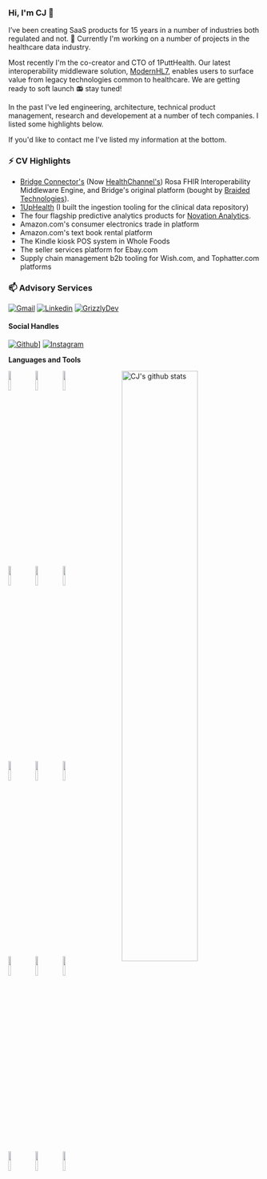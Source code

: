 ### Hi, I'm CJ 👋

I’ve been creating SaaS products for 15 years in a number of industries both regulated and not. 🔭 Currently I'm working on a number of projects in the healthcare data industry.

Most recently I'm the co-creator and CTO of 1PuttHealth. Our latest interoperability middleware solution, [ModernHL7](https://modernhl7.com), enables users to surface value from legacy technologies common to healthcare. We are getting ready to soft launch 📻 stay tuned!

In the past I've led engineering, architecture, technical product management, research and developement at a number of tech companies. I listed some highlights below. 

If you'd like to contact me I've listed my information at the bottom.

### ⚡ CV Highlights
- [Bridge Connector's](https://www.bizjournals.com/nashville/news/2021/09/23/how-bridge-connector-collapsed.html) (Now [HealthChannel's](https://www.scribeamerica.com/)) Rosa FHIR Interoperability Middleware Engine, and Bridge's original platform (bought by [Braided Technologies](https://braided.io)).
- [1UpHealth](https://1up.health/) (I built the ingestion tooling for the clinical data repository)
- The four flagship predictive analytics products for [Novation Analytics](https://ihsmarkit.com/btp/novation-analytics.html). 
- Amazon.com's consumer electronics trade in platform
- Amazon.com's text book rental platform
- The Kindle kiosk POS system in Whole Foods
- The seller services platform for Ebay.com
- Supply chain management b2b tooling for Wish.com, and Tophatter.com platforms

### 📫 Advisory Services
[![Gmail](https://img.shields.io/badge/-Gmail-c14438?style=flat&logo=Gmail&logoColor=white)](mailto:clint@grizzlydevelopment.com)
[![Linkedin](https://img.shields.io/badge/-LinkedIn-blue?style=flat&logo=Linkedin&logoColor=white)](https://www.linkedin.com/in/therealsiege)
[![GrizzlyDev](https://dev.grizzlydevelopment.com/static/media/grizzlydev.logo.db00b120.png)](https://dev.grizzlydev.com)
#### Social Handles
[![Github](https://img.shields.io/badge/-Github-000?style=flat&logo=Github&logoColor=white)](https://github.com/therealsiege)]
[![Instagram](https://img.shields.io/badge/-Instagram-c13584?style=flat&labelColor=c13584&logo=instagram&logoColor=white)](https://www.instagram.com/fuzeelogik/)



**Languages and Tools** 
<p>
  <a href="https://github.com/therealsiege">
    <img width="55%" align="right" alt="CJ's github stats" src="https://github-readme-stats.vercel.app/api?username=therealsiege&show_icons=true&hide_border=true&count_private=true" />
  </a>
  <code><img width="10%" src="https://www.vectorlogo.zone/logos/nodejs/nodejs-ar21.svg"></code>
  <code><img width="10%" src="https://www.vectorlogo.zone/logos/reactjs/reactjs-ar21.svg"></code>
  <code><img width="10%" src="https://www.vectorlogo.zone/logos/amazon_aws/amazon_aws-ar21.svg"></code>
  <br />
  <code><img width="10%" src="https://www.vectorlogo.zone/logos/amazon_cloudformation/amazon_cloudformation-ar21.svg"></code>
  <code><img width="10%" src="https://www.vectorlogo.zone/logos/tailwindcss/tailwindcss-ar21.svg"></code>
  <code><img width="10%" src="https://www.vectorlogo.zone/logos/babeljs/babeljs-ar21.svg"></code>
  <br />
  <code><img width="10%" src="https://www.vectorlogo.zone/logos/java/java-ar21.svg"></code>
  <code><img width="10%" src="https://www.vectorlogo.zone/logos/php/php-ar21.svg"></code>
  <code><img width="10%" src="https://www.vectorlogo.zone/logos/laravel/laravel-ar21.svg"></code>
  <br />
  <code><img width="10%" src="https://www.vectorlogo.zone/logos/angular/angular-ar21.svg"></code>
  <code><img width="10%" src="https://www.vectorlogo.zone/logos/json/json-ar21.svg"></code>
  <code><img width="10%" src="https://www.vectorlogo.zone/logos/gnu_bash/gnu_bash-ar21.svg"></code>
  <br />
  <code><img width="10%" src="https://www.vectorlogo.zone/logos/git-scm/git-scm-ar21.svg"></code>
  <code><img width="10%" src="https://www.vectorlogo.zone/logos/intercom/intercom-ar21.svg"></code>
  <code><img width="10%" src="https://www.vectorlogo.zone/logos/getpostman/getpostman-ar21.svg"></code>
</p>
